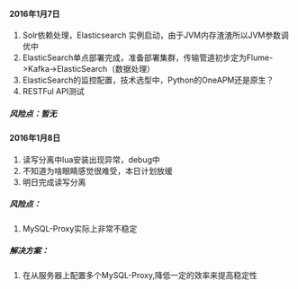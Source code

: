#### 2016年1月7日

1. Solr依赖处理，Elasticsearch 实例启动，由于JVM内存渣渣所以JVM参数调优中
2. ElasticSearch单点部署完成，准备部署集群，传输管道初步定为Flume->Kafka->ElasticSearch（数据处理）
3. ElasticSearch的监控配置，技术选型中，Python的OneAPM还是原生？
4. RESTFul API测试

##### 风险点：暂无

#### 2016年1月8日

1. 读写分离中lua安装出现异常，debug中
2. 不知道为啥眼睛感觉很难受，本日计划放缓
3. 明日完成读写分离

##### 风险点：

1. MySQL-Proxy实际上非常不稳定

##### 解决方案：

1. 在从服务器上配置多个MySQL-Proxy,降低一定的效率来提高稳定性
